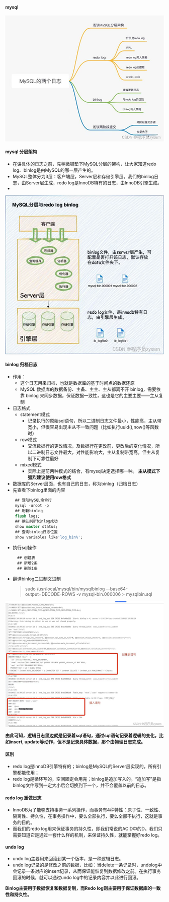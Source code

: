 
#### mysql


![mysql 的两个日志](../images/db/mysql_redolog_binlog.jpeg)


#### mysql 分层架构
- 在讲具体的日志之前，先稍微铺垫下MySQL分层的架构，让大家知道redo log、binlog是由MySQL的哪一层产生的。
- MySQL整体分为3层：客户端层，Server层和存储引擎层。我们的binlog日志，由Server层生成，redo log是InnoDB特有的日志，由InnoDB引擎生成。
- 
![mysql 的两个日志](../images/db/mysql_fenceng.jpeg)




#### binlog 归档日志
- 作用：
  - 这个日志用来归档，也就是数据库的基于时间点的数据还原
  - MySQL 数据库的数据备份、主备、主主、主从都离不开 binlog，需要依靠 binlog 来同步数据，保证数据一致性，这也是它的主要主要——主从复制
- 日志格式
  - statement模式
    - 记录执行的原始sql语句，所以二进制日志文件最小，性能高，主从带宽小，但很容易出现主从不一致问题（比如执行uuid(),now()等函数时）
  - row模式
    - 交流数据行的更改情况，及数据行在更改前，更改后的变化情况，所以二进制日志文件最大，对性能影响大，主从复制带宽高，但主从复制下可靠性最好
  - mixed模式
    - 实际上是前两种模式的结合，有mysql决定选择哪一种。
**主从模式下强烈建议使用row格式**
- 数据库的Server层面，也有自己的日志，称为binlog（归档日志）
- 先查看下binlog里面的内容
   ```sql
    ## 登陆MySQL命令行
    mysql -uroot -p
    ## 刷新binlog
    flush logs;
    ## 确认刷新binlog成功
    show master status;
    ## 查询binlog日志位置
    show variables like'log_bin%';
    ```
- 执行sql操作
  ``` sql 
    ## 创建表
    ## 新增2条
    ## 删除1条  
  ```
- 翻译binlog二进制文进制
  > sudo /usr/local/mysql/bin/mysqlbinlog --base64-output=DECODE-ROWS -v mysql-bin.000006 > mysqlbin.sql


![mysql 的两个日志](../images/db/mysql_binlog_content.jpeg)

**由此可知，逻辑日志里边就是记录着sql语句，通过sql语句记录着逻辑的变化，比如insert, update等动作，但不是记录具体数据，那个由物理日志完成。**


#### 区别
- redo log是innoDB引擎特有的；binlog是MySQL的Server层实现的，所有引擎都能使用；
- redo log是循环写的，空间固定会用完；binlog是追加写入的。“追加写”是指binlog文件写到一定大小后会切换到下一个，并不会覆盖以前的日志。


#### redo log  重做日志
- InnoDB为了能够支持事务一系列操作，而事务有4种特性：原子性、一致性、隔离性、持久性，在事务操作中，要么全部执行，要么全部不执行，这就是事务的目的。
- 而我们的redo log用来保证事务的持久性，即我们常说的ACID中的D。我们只需要知道它是通过一套什么样的机制，来保证持久性，就能掌握好redo log。



#### undo log  
- undo log主要用来回滚到某一个版本，是一种逻辑日志。
- undo log记录的是修改之前的数据，比如：当delete一条记录时，undolog中会记录一条对应的insert记录，从而保证能恢复到数据修改之前。在执行事务回滚的时候，就可以通过undo log中的记录内容并以此进行回滚。


**Binlog主要用于数据恢复和数据复制，而Redo log则主要用于保证数据库的一致性和持久性。**

